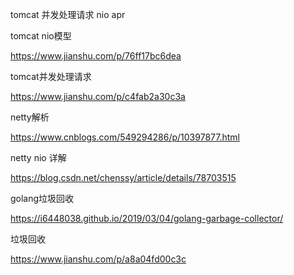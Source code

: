 tomcat 并发处理请求 nio apr

tomcat nio模型

https://www.jianshu.com/p/76ff17bc6dea

tomcat并发处理请求

https://www.jianshu.com/p/c4fab2a30c3a

netty解析

https://www.cnblogs.com/549294286/p/10397877.html

netty nio 详解

https://blog.csdn.net/chenssy/article/details/78703515



golang垃圾回收

https://i6448038.github.io/2019/03/04/golang-garbage-collector/

垃圾回收

https://www.jianshu.com/p/a8a04fd00c3c